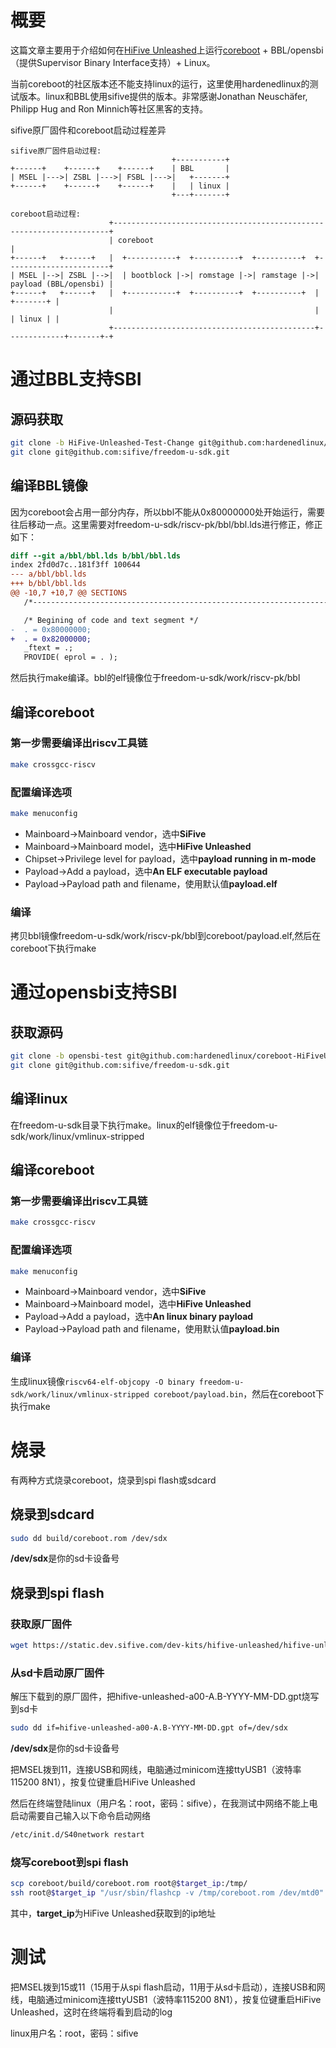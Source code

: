 # 概要

这篇文章主要用于介绍如何在[HiFive Unleashed](https://www.sifive.com/boards/hifive-unleashed)上运行[coreboot](https://www.coreboot.org/) + BBL/opensbi（提供Supervisor Binary Interface支持）+ Linux。

当前coreboot的社区版本还不能支持linux的运行，这里使用hardenedlinux的测试版本。linux和BBL使用sifive提供的版本。非常感谢Jonathan Neuschäfer, Philipp Hug and Ron Minnich等社区黑客的支持。

sifive原厂固件和coreboot启动过程差异
```
sifive原厂固件启动过程:
                                    +-----------+
+------+    +------+    +------+    | BBL       |
| MSEL |--->| ZSBL |--->| FSBL |--->|   +-------+
+------+    +------+    +------+    |   | linux |
                                    +---+-------+

coreboot启动过程:
                      +---------------------------------------------------------------------+
                      | coreboot                                                            |
+------+   +------+   |  +-----------+  +----------+  +----------+  +-----------------------+
| MSEL |-->| ZSBL |-->|  | bootblock |->| romstage |->| ramstage |->| payload (BBL/opensbi) |
+------+   +------+   |  +-----------+  +----------+  +----------+  |             +-------+ |
                      |                                             |             | linux | |
                      +---------------------------------------------+-------------+-------+-+
```

# 通过BBL支持SBI
## 源码获取

```bash
git clone -b HiFive-Unleashed-Test-Change git@github.com:hardenedlinux/coreboot-HiFiveUnleashed.git
git clone git@github.com:sifive/freedom-u-sdk.git
```

## 编译BBL镜像

因为coreboot会占用一部分内存，所以bbl不能从0x80000000处开始运行，需要往后移动一点。这里需要对freedom-u-sdk/riscv-pk/bbl/bbl.lds进行修正，修正如下：

```diff
diff --git a/bbl/bbl.lds b/bbl/bbl.lds
index 2fd0d7c..181f3ff 100644
--- a/bbl/bbl.lds
+++ b/bbl/bbl.lds
@@ -10,7 +10,7 @@ SECTIONS
   /*--------------------------------------------------------------------*/

   /* Begining of code and text segment */
-  . = 0x80000000;
+  . = 0x82000000;
   _ftext = .;
   PROVIDE( eprol = . );
```

然后执行make编译。bbl的elf镜像位于freedom-u-sdk/work/riscv-pk/bbl

## 编译coreboot

### 第一步需要编译出riscv工具链

```bash
make crossgcc-riscv
```

### 配置编译选项

```bash
make menuconfig
```

- Mainboard->Mainboard vendor，选中**SiFive**
- Mainboard->Mainboard model，选中**HiFive Unleashed**
- Chipset->Privilege level for payload，选中**payload running in m-mode**
- Payload->Add a payload，选中**An ELF executable payload**
- Payload->Payload path and filename，使用默认值**payload.elf**

### 编译

拷贝bbl镜像freedom-u-sdk/work/riscv-pk/bbl到coreboot/payload.elf,然后在coreboot下执行make

# 通过opensbi支持SBI

## 获取源码

```bash
git clone -b opensbi-test git@github.com:hardenedlinux/coreboot-HiFiveUnleashed.git
git clone git@github.com:sifive/freedom-u-sdk.git
```
## 编译linux

在freedom-u-sdk目录下执行make。linux的elf镜像位于freedom-u-sdk/work/linux/vmlinux-stripped

## 编译coreboot
### 第一步需要编译出riscv工具链

```bash
make crossgcc-riscv
```

### 配置编译选项

```bash
make menuconfig
```

- Mainboard->Mainboard vendor，选中**SiFive**
- Mainboard->Mainboard model，选中**HiFive Unleashed**
- Payload->Add a payload，选中**An linux binary payload**
- Payload->Payload path and filename，使用默认值**payload.bin**

### 编译

生成linux镜像`riscv64-elf-objcopy -O binary freedom-u-sdk/work/linux/vmlinux-stripped coreboot/payload.bin`，然后在coreboot下执行make

# 烧录

有两种方式烧录coreboot，烧录到spi flash或sdcard

## 烧录到sdcard

```bash
sudo dd build/coreboot.rom /dev/sdx
```

**/dev/sdx**是你的sd卡设备号

## 烧录到spi flash

### 获取原厂固件

```bash
wget https://static.dev.sifive.com/dev-kits/hifive-unleashed/hifive-unleashed-firmware-1.0.zip
```

### 从sd卡启动原厂固件

解压下载到的原厂固件，把hifive-unleashed-a00-A.B-YYYY-MM-DD.gpt烧写到sd卡

```bash
sudo dd if=hifive-unleashed-a00-A.B-YYYY-MM-DD.gpt of=/dev/sdx
```

**/dev/sdx**是你的sd卡设备号

把MSEL拨到11，连接USB和网线，电脑通过minicom连接ttyUSB1（波特率115200 8N1），按复位键重启HiFive Unleashed

然后在终端登陆linux（用户名：root，密码：sifive），在我测试中网络不能上电启动需要自己输入以下命令启动网络

```bash
/etc/init.d/S40network restart
```

### 烧写coreboot到spi flash

```bash
scp coreboot/build/coreboot.rom root@$target_ip:/tmp/
ssh root@$target_ip "/usr/sbin/flashcp -v /tmp/coreboot.rom /dev/mtd0"
```

其中，**target_ip**为HiFive Unleashed获取到的ip地址

# 测试

把MSEL拨到15或11（15用于从spi flash启动，11用于从sd卡启动），连接USB和网线，电脑通过minicom连接ttyUSB1（波特率115200 8N1），按复位键重启HiFive Unleashed，这时在终端将看到启动的log

linux用户名：root，密码：sifive
